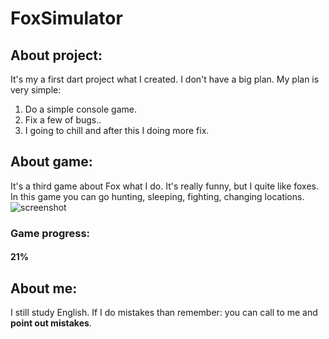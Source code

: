 # FoxSimulator
## About project:
It's my a first dart project what I created. I don't have a big plan.
My plan is very simple:
1. Do a simple console game. 
2. Fix a few of bugs..
3. I going to chill and after this I doing more fix.

## About game:
It's a third game about Fox what I do. It's really funny, but I quite like foxes. In this game you can go hunting, sleeping, fighting, changing locations.
![screenshot](https://i.snipboard.io/BAzY40.jpg)

### Game progress:
#### 21% 

## About me:
I still study English. If I do mistakes than remember: you can call to me and **point out mistakes**.